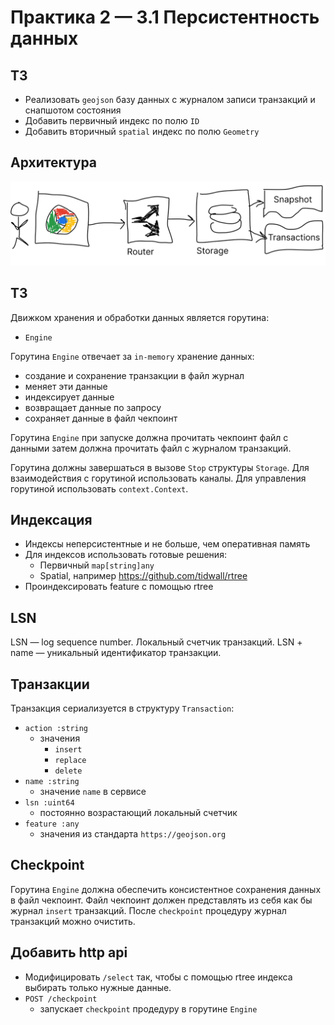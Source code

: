 # Практика 2 — 3.1 Персистентность данных

## ТЗ

- Реализовать `geojson` базу данных с журналом записи транзакций и снапшотом состояния
- Добавить первичный индекс по полю `ID`
- Добавить вторичный `spatial` индекс по полю `Geometry`

## Архитектура

![Architecture](img/practice2-arch.png)

## ТЗ

Движком хранения и обработки данных является горутина:
- `Engine`

Горутина `Engine` отвечает за `in-memory` хранение данных:
- создание и сохранение транзакции в файл журнал
- меняет эти данные
- индексирует данные
- возвращает данные по запросу
- сохраняет данные в файл чекпоинт

Горутина `Engine` при запуске должна прочитать чекпоинт файл с данными затем должна прочитать файл с журналом транзакций.

Горутина должны завершаться в вызове `Stop` структуры `Storage`.
Для взаимодействия с горутиной использовать каналы.
Для управления горутиной использовать `context.Context`.

## Индексация

- Индексы неперсистентные и не больше, чем оперативная память
- Для индексов использовать готовые решения:
  - Первичный `map[string]any`
  - Spatial, например https://github.com/tidwall/rtree
- Проиндексировать feature с помощью rtree

## LSN

LSN — log sequence number. Локальный счетчик транзакций.
LSN + name — уникальный идентификатор транзакции.

## Транзакции

Транзакция сериализуется в структуру `Transaction`:
- `action :string`
  - значения
    - `insert`
    - `replace`
    - `delete`
- `name :string`
  - значение `name` в сервисе
- `lsn :uint64`
  - постоянно возрастающий локальный счетчик
- `feature :any`
  - значения из стандарта `https://geojson.org`

## Checkpoint

Горутина `Engine` должна обеспечить консистентное сохранения данных в файл чекпоинт.
Файл чекпоинт должен представлять из себя как бы журнал `insert` транзакций.
После `checkpoint` процедуру журнал транзакций можно очистить.

## Добавить http api

- Модифицировать `/select` так, чтобы с помощью rtree индекса выбирать только нужные данные.
- `POST /checkpoint`
  - запускает `checkpoint` продедуру в горутине `Engine`
